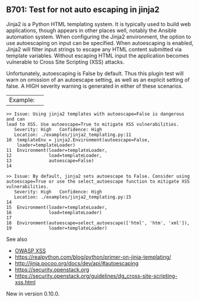 B701: Test for not auto escaping in jinja2
------------------------------------------

Jinja2 is a Python HTML templating system. It is typically used to build
web applications, though appears in other places well, notably the
Ansible automation system. When configuring the Jinja2 environment, the
option to use autoescaping on input can be specified. When autoescaping
is enabled, Jinja2 will filter input strings to escape any HTML content
submitted via template variables. Without escaping HTML input the
application becomes vulnerable to Cross Site Scripting (XSS) attacks.

Unfortunately, autoescaping is False by default. Thus this plugin test
will warn on omission of an autoescape setting, as well as an explicit
setting of false. A HIGH severity warning is generated in either of
these scenarios.

|          |     |
|----------|-----|
| Example: |     |

    >> Issue: Using jinja2 templates with autoescape=False is dangerous and can
    lead to XSS. Use autoescape=True to mitigate XSS vulnerabilities.
       Severity: High   Confidence: High
       Location: ./examples/jinja2_templating.py:11
    10  templateEnv = jinja2.Environment(autoescape=False,
        loader=templateLoader)
    11  Environment(loader=templateLoader,
    12              load=templateLoader,
    13              autoescape=False)
    14

    >> Issue: By default, jinja2 sets autoescape to False. Consider using
    autoescape=True or use the select_autoescape function to mitigate XSS
    vulnerabilities.
       Severity: High   Confidence: High
       Location: ./examples/jinja2_templating.py:15
    14
    15  Environment(loader=templateLoader,
    16              load=templateLoader)
    17
    18  Environment(autoescape=select_autoescape(['html', 'htm', 'xml']),
    19              loader=templateLoader)

See also

-   <a href="https://www.owasp.org/index.php/Cross-site_Scripting_(XSS)" class="reference external">OWASP XSS</a>
-   <a href="https://realpython.com/blog/python/primer-on-jinja-templating/" class="uri reference external">https://realpython.com/blog/python/primer-on-jinja-templating/</a>
-   <a href="http://jinja.pocoo.org/docs/dev/api/#autoescaping" class="uri reference external">http://jinja.pocoo.org/docs/dev/api/#autoescaping</a>
-   <a href="https://security.openstack.org" class="uri reference external">https://security.openstack.org</a>
-   <a href="https://security.openstack.org/guidelines/dg_cross-site-scripting-xss.html" class="uri reference external">https://security.openstack.org/guidelines/dg_cross-site-scripting-xss.html</a>

<span class="versionmodified">New in version 0.10.0.</span>
